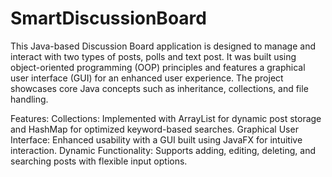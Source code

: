# SmartDiscussionBoard
This Java-based Discussion Board application is designed to manage and interact with two types of posts, polls and text post. It was built using object-oriented programming (OOP) principles and features a graphical user interface (GUI) for an enhanced user experience. The project showcases core Java concepts such as inheritance, collections, and file handling.

Features:
Collections: Implemented with ArrayList for dynamic post storage and HashMap for optimized keyword-based searches.
Graphical User Interface: Enhanced usability with a GUI built using JavaFX for intuitive interaction.
Dynamic Functionality: Supports adding, editing, deleting, and searching posts with flexible input options.
